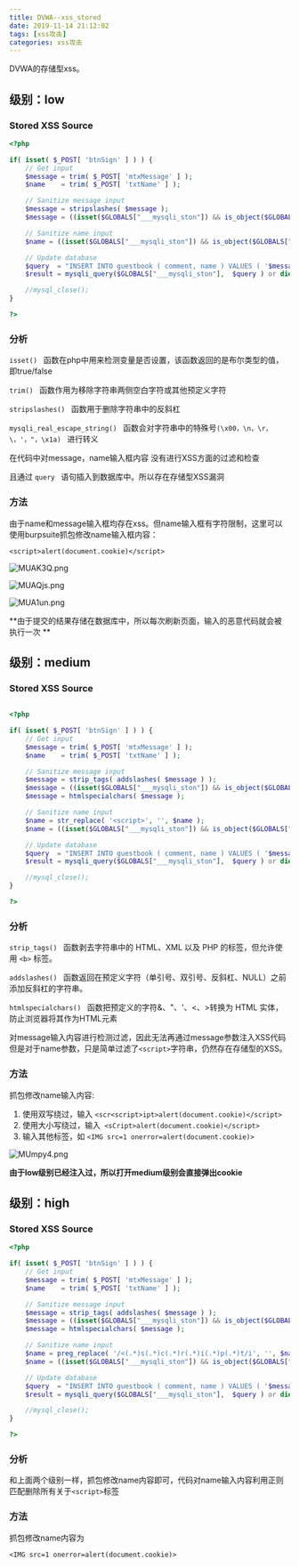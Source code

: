 ```yaml
---
title: DVWA--xss_stored
date: 2019-11-14 21:12:02
tags: [xss攻击]
categories: xss攻击
---
```


DVWA的存储型xss。

<!--more-->

## 级别：low

### Stored XSS Source

```php
<?php

if( isset( $_POST[ 'btnSign' ] ) ) {
    // Get input
    $message = trim( $_POST[ 'mtxMessage' ] );
    $name    = trim( $_POST[ 'txtName' ] );

    // Sanitize message input
    $message = stripslashes( $message );
    $message = ((isset($GLOBALS["___mysqli_ston"]) && is_object($GLOBALS["___mysqli_ston"])) ? mysqli_real_escape_string($GLOBALS["___mysqli_ston"],  $message ) : ((trigger_error("[MySQLConverterToo] Fix the mysql_escape_string() call! This code does not work.", E_USER_ERROR)) ? "" : ""));

    // Sanitize name input
    $name = ((isset($GLOBALS["___mysqli_ston"]) && is_object($GLOBALS["___mysqli_ston"])) ? mysqli_real_escape_string($GLOBALS["___mysqli_ston"],  $name ) : ((trigger_error("[MySQLConverterToo] Fix the mysql_escape_string() call! This code does not work.", E_USER_ERROR)) ? "" : ""));

    // Update database
    $query  = "INSERT INTO guestbook ( comment, name ) VALUES ( '$message', '$name' );";
    $result = mysqli_query($GLOBALS["___mysqli_ston"],  $query ) or die( '<pre>' . ((is_object($GLOBALS["___mysqli_ston"])) ? mysqli_error($GLOBALS["___mysqli_ston"]) : (($___mysqli_res = mysqli_connect_error()) ? $___mysqli_res : false)) . '</pre>' );

    //mysql_close();
}

?>
```

### 分析

 `isset() ` 函数在php中用来检测变量是否设置，该函数返回的是布尔类型的值，即true/false 

 `trim() ` 函数作用为移除字符串两侧空白字符或其他预定义字符 

 `stripslashes() ` 函数用于删除字符串中的反斜杠 

 `mysqli_real_escape_string() ` 函数会对字符串中的特殊号`(\x00，\n，\r，\，'，"，\x1a) ` 进行转义 

 在代码中对message，name输入框内容  没有进行XSS方面的过滤和检查 

 且通过  `query ` 语句插入到数据库中。所以存在存储型XSS漏洞 

### 方法

由于name和message输入框均存在xss。但name输入框有字符限制，这里可以使用burpsuite抓包修改name输入框内容： 

```
<script>alert(document.cookie)</script>
```

![MUAK3Q.png](https://s2.ax1x.com/2019/11/14/MUAK3Q.png)

![MUAQjs.png](https://s2.ax1x.com/2019/11/14/MUAQjs.png)

![MUA1un.png](https://s2.ax1x.com/2019/11/14/MUA1un.png)

**由于提交的结果存储在数据库中，所以每次刷新页面，输入的恶意代码就会被执行一次 **

## 级别：medium

### Stored XSS Source

```php

<?php

if( isset( $_POST[ 'btnSign' ] ) ) {
    // Get input
    $message = trim( $_POST[ 'mtxMessage' ] );
    $name    = trim( $_POST[ 'txtName' ] );

    // Sanitize message input
    $message = strip_tags( addslashes( $message ) );
    $message = ((isset($GLOBALS["___mysqli_ston"]) && is_object($GLOBALS["___mysqli_ston"])) ? mysqli_real_escape_string($GLOBALS["___mysqli_ston"],  $message ) : ((trigger_error("[MySQLConverterToo] Fix the mysql_escape_string() call! This code does not work.", E_USER_ERROR)) ? "" : ""));
    $message = htmlspecialchars( $message );

    // Sanitize name input
    $name = str_replace( '<script>', '', $name );
    $name = ((isset($GLOBALS["___mysqli_ston"]) && is_object($GLOBALS["___mysqli_ston"])) ? mysqli_real_escape_string($GLOBALS["___mysqli_ston"],  $name ) : ((trigger_error("[MySQLConverterToo] Fix the mysql_escape_string() call! This code does not work.", E_USER_ERROR)) ? "" : ""));

    // Update database
    $query  = "INSERT INTO guestbook ( comment, name ) VALUES ( '$message', '$name' );";
    $result = mysqli_query($GLOBALS["___mysqli_ston"],  $query ) or die( '<pre>' . ((is_object($GLOBALS["___mysqli_ston"])) ? mysqli_error($GLOBALS["___mysqli_ston"]) : (($___mysqli_res = mysqli_connect_error()) ? $___mysqli_res : false)) . '</pre>' );

    //mysql_close();
}

?>
```

### 分析

 `strip_tags() ` 函数剥去字符串中的 HTML、XML 以及 PHP 的标签，但允许使用 `<b>` 标签。 

 `addslashes() ` 函数返回在预定义字符（单引号、双引号、反斜杠、NULL）之前添加反斜杠的字符串。 

 `htmlspecialchars() ` 函数把预定义的字符&、"、'、<、>转换为 HTML 实体，防止浏览器将其作为HTML元素 

 对message输入内容进行检测过滤，因此无法再通过message参数注入XSS代码
但是对于name参数，只是简单过滤了`<script>`字符串，仍然存在存储型的XSS。 

### 方法

 抓包修改name输入内容:

1.  使用双写绕过，输入  `<scr<script>ipt>alert(document.cookie)</script> `
2.  使用大小写绕过，输入`  <sCript>alert(document.cookie)</script> `
3.  输入其他标签，如  `<IMG src=1 onerror=alert(document.cookie)> `

![MUmpy4.png](https://s2.ax1x.com/2019/11/14/MUmpy4.png)

**由于low级别已经注入过，所以打开medium级别会直接弹出cookie**

## 级别：high

### Stored XSS Source

```php
<?php

if( isset( $_POST[ 'btnSign' ] ) ) {
    // Get input
    $message = trim( $_POST[ 'mtxMessage' ] );
    $name    = trim( $_POST[ 'txtName' ] );

    // Sanitize message input
    $message = strip_tags( addslashes( $message ) );
    $message = ((isset($GLOBALS["___mysqli_ston"]) && is_object($GLOBALS["___mysqli_ston"])) ? mysqli_real_escape_string($GLOBALS["___mysqli_ston"],  $message ) : ((trigger_error("[MySQLConverterToo] Fix the mysql_escape_string() call! This code does not work.", E_USER_ERROR)) ? "" : ""));
    $message = htmlspecialchars( $message );

    // Sanitize name input
    $name = preg_replace( '/<(.*)s(.*)c(.*)r(.*)i(.*)p(.*)t/i', '', $name );
    $name = ((isset($GLOBALS["___mysqli_ston"]) && is_object($GLOBALS["___mysqli_ston"])) ? mysqli_real_escape_string($GLOBALS["___mysqli_ston"],  $name ) : ((trigger_error("[MySQLConverterToo] Fix the mysql_escape_string() call! This code does not work.", E_USER_ERROR)) ? "" : ""));

    // Update database
    $query  = "INSERT INTO guestbook ( comment, name ) VALUES ( '$message', '$name' );";
    $result = mysqli_query($GLOBALS["___mysqli_ston"],  $query ) or die( '<pre>' . ((is_object($GLOBALS["___mysqli_ston"])) ? mysqli_error($GLOBALS["___mysqli_ston"]) : (($___mysqli_res = mysqli_connect_error()) ? $___mysqli_res : false)) . '</pre>' );

    //mysql_close();
}

?>
```

### 分析

和上面两个级别一样，抓包修改name内容即可，代码对name输入内容利用正则匹配删除所有关于`<script>`标签

### 方法

抓包修改name内容为

```
<IMG src=1 onerror=alert(document.cookie)>
```

